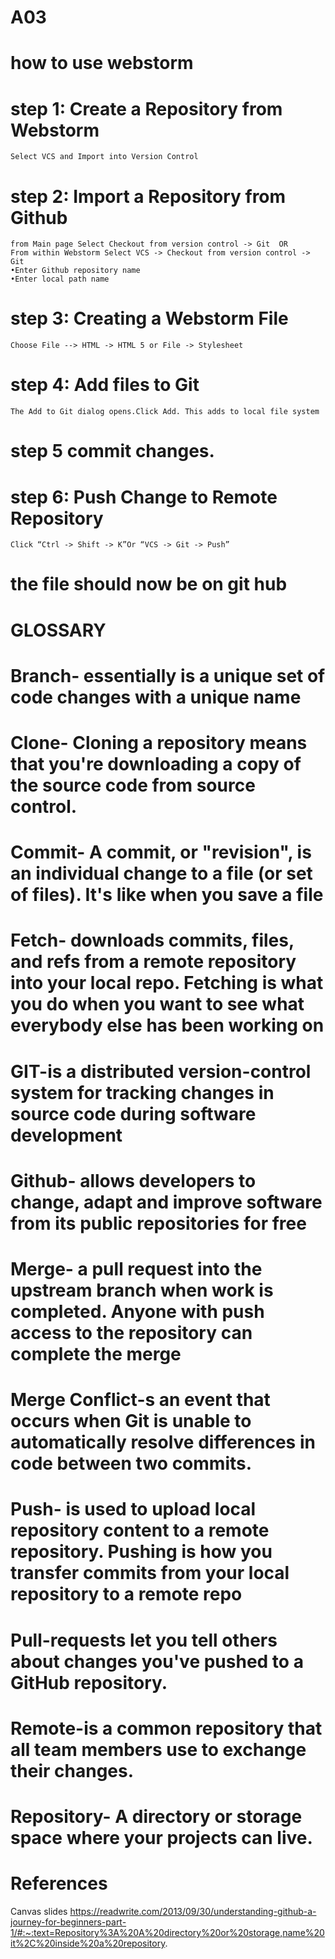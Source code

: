 # A03
# how to use webstorm 
  # step 1: Create a Repository from Webstorm
    Select VCS and Import into Version Control
  # step 2: Import a Repository from Github
    from Main page Select Checkout from version control -> Git  OR
    From within Webstorm Select VCS -> Checkout from version control -> Git
    •Enter Github repository name 
    •Enter local path name
  # step 3: Creating a Webstorm File 
    Choose File --> HTML -> HTML 5 or File -> Stylesheet
  # step 4: Add files to Git
    The Add to Git dialog opens.Click Add. This adds to local file system
  # step 5 commit changes.
  # step 6: Push Change to Remote Repository
    Click “Ctrl -> Shift -> K”Or “VCS -> Git -> Push”
  # the file should now be on git hub
  
   # GLOSSARY 
# Branch- essentially is a unique set of code changes with a unique name
# Clone- Cloning a repository means that you're downloading a copy of the source code from source control. 
# Commit- A commit, or "revision", is an individual change to a file (or set of files). It's like when you save a file
# Fetch- downloads commits, files, and refs from a remote repository into your local repo. Fetching is what you do when you want to see what everybody else has been working on
# GIT-is a distributed version-control system for tracking changes in source code during software development
# Github- allows developers to change, adapt and improve software from its public repositories for free
# Merge- a pull request into the upstream branch when work is completed. Anyone with push access to the repository can complete the merge
# Merge Conflict-s an event that occurs when Git is unable to automatically resolve differences in code between two commits.
# Push- is used to upload local repository content to a remote repository. Pushing is how you transfer commits from your local repository to a remote repo
# Pull-requests let you tell others about changes you've pushed to a GitHub repository.
# Remote-is a common repository that all team members use to exchange their changes. 
# Repository- A directory or storage space where your projects can live.

# References 
  Canvas slides
  https://readwrite.com/2013/09/30/understanding-github-a-journey-for-beginners-part-1/#:~:text=Repository%3A%20A%20directory%20or%20storage,name%20it%2C%20inside%20a%20repository.
  
  
